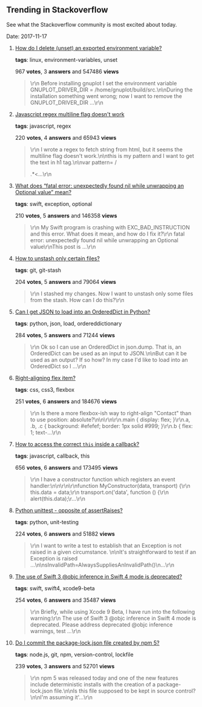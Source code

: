 ## Trending in Stackoverflow

See what the Stackoverflow community is most excited about today.

Date: 2017-11-17


1. [How do I delete (unset) an exported environment variable?](https://stackoverflow.com/questions/6877727/how-do-i-delete-unset-an-exported-environment-variable)

    **tags**: linux, environment-variables, unset
            
    967 **votes**, 3 **answers** and 547486 **views**

    > \r\n            Before installing gnuplot I set the environment variable GNUPLOT_DRIVER_DIR = /home/gnuplot/build/src.\n\nDuring the installation something went wrong; now I want to remove the GNUPLOT_DRIVER_DIR ...\r\n        

    
2. [Javascript regex multiline flag doesn't work](https://stackoverflow.com/questions/1068280/javascript-regex-multiline-flag-doesnt-work)

    **tags**: javascript, regex
            
    220 **votes**, 4 **answers** and 65943 **views**

    > \r\n            I wrote a regex to fetch string from html, but it seems the multiline flag doesn't work.\n\nthis is my pattern and I want to get the text in h1 tag.\n\nvar pattern= /<div class="box-content-5">.*<...\r\n        

    
3. [What does “fatal error: unexpectedly found nil while unwrapping an Optional value” mean?](https://stackoverflow.com/questions/32170456/what-does-fatal-error-unexpectedly-found-nil-while-unwrapping-an-optional-valu)

    **tags**: swift, exception, optional
            
    210 **votes**, 5 **answers** and 146358 **views**

    > \r\n            My Swift program is crashing with EXC_BAD_INSTRUCTION and this error. What does it mean, and how do I fix it?\r\n  fatal error: unexpectedly found nil while unwrapping an Optional value\r\nThis post is ...\r\n        

    
4. [How to unstash only certain files?](https://stackoverflow.com/questions/15264553/how-to-unstash-only-certain-files)

    **tags**: git, git-stash
            
    204 **votes**, 5 **answers** and 79064 **views**

    > \r\n            I stashed my changes. Now I want to unstash only some files from the stash. How can I do this?\r\n        

    
5. [Can I get JSON to load into an OrderedDict in Python?](https://stackoverflow.com/questions/6921699/can-i-get-json-to-load-into-an-ordereddict-in-python)

    **tags**: python, json, load, ordereddictionary
            
    284 **votes**, 5 **answers** and 71244 **views**

    > \r\n            Ok so I can use an OrderedDict in json.dump. That is, an OrderedDict can be used as an input to JSON.\n\nBut can it be used as an output? If so how? In my case I'd like to load into an OrderedDict so I ...\r\n        

    
6. [Right-aligning flex item?](https://stackoverflow.com/questions/22429003/right-aligning-flex-item)

    **tags**: css, css3, flexbox
            
    251 **votes**, 6 **answers** and 184676 **views**

    > \r\n            Is there a more flexbox-ish way to right-align "Contact" than to use position: absolute?\n\n\r\n\r\n.main { display: flex; }\r\n.a, .b, .c { background: #efefef; border: 1px solid #999; }\r\n.b { flex: 1; text-...\r\n        

    
7. [How to access the correct `this` inside a callback?](https://stackoverflow.com/questions/20279484/how-to-access-the-correct-this-inside-a-callback)

    **tags**: javascript, callback, this
            
    656 **votes**, 6 **answers** and 173495 **views**

    > \r\n            I have a constructor function which registers an event handler:\n\n\r\n\r\nfunction MyConstructor(data, transport) {\r\n    this.data = data;\r\n    transport.on('data', function () {\r\n        alert(this.data);\r...\r\n        

    
8. [Python unittest - opposite of assertRaises?](https://stackoverflow.com/questions/4319825/python-unittest-opposite-of-assertraises)

    **tags**: python, unit-testing
            
    224 **votes**, 6 **answers** and 51882 **views**

    > \r\n            I want to write a test to establish that an Exception is not raised in a given circumstance. \n\nIt's straightforward to test if an Exception is raised ...\n\nsInvalidPath=AlwaysSuppliesAnInvalidPath()\n...\r\n        

    
9. [The use of Swift 3 @objc inference in Swift 4 mode is deprecated?](https://stackoverflow.com/questions/44379348/the-use-of-swift-3-objc-inference-in-swift-4-mode-is-deprecated)

    **tags**: swift, swift4, xcode9-beta
            
    254 **votes**, 6 **answers** and 35487 **views**

    > \r\n            Briefly, while using Xcode 9 Beta, I have run into the following warning:\r\n  The use of Swift 3 @objc inference in Swift 4 mode is deprecated. Please address deprecated @objc inference warnings, test ...\r\n        

    
10. [Do I commit the package-lock.json file created by npm 5?](https://stackoverflow.com/questions/44206782/do-i-commit-the-package-lock-json-file-created-by-npm-5)

    **tags**: node.js, git, npm, version-control, lockfile
            
    239 **votes**, 3 **answers** and 52701 **views**

    > \r\n            npm 5 was released today and one of the new features include deterministic installs with the creation of a package-lock.json file.\n\nIs this file supposed to be kept in source control?\n\nI'm assuming it'...\r\n        

    